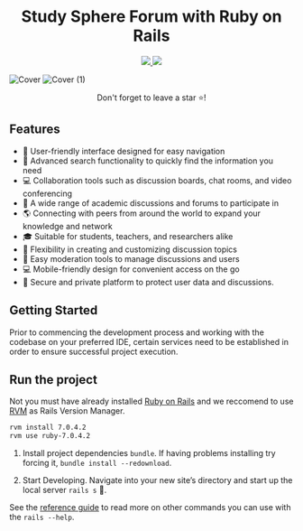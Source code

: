 <h1 align="center">
  Study Sphere Forum with Ruby on Rails
</h1>

<p align="center">
   <a href="https://gatsbyjs.com" target="_blank">
     <img src="https://img.shields.io/badge/GitHub-100000?style=for-the-badge&logo=github&logoColor=white" />
   </a>
   <a href="https://reactjs.org/" target="_blank">
     <img src="https://img.shields.io/badge/Ruby_on_Rails-CC0000?style=for-the-badge&logo=ruby-on-rails&logoColor=white" />
   </a>
</p>

![Cover](https://i.ibb.co/2n8cMnZ/github-hero-1.jpg)
![Cover (1)](https://i.ibb.co/NC3dD5N/github-hero-2.jpg)
<p align="center">Don't forget to leave a star ⭐!</p>

## Features

- 📲 User-friendly interface designed for easy navigation
- 🔎 Advanced search functionality to quickly find the information you need
- 💻 Collaboration tools such as discussion boards, chat rooms, and video conferencing
- 📝 A wide range of academic discussions and forums to participate in
- 🌎 Connecting with peers from around the world to expand your knowledge and network
- 🎓 Suitable for students, teachers, and researchers alike
- 📧 Flexibility in creating and customizing discussion topics
- 👤 Easy moderation tools to manage discussions and users
- 💻 Mobile-friendly design for convenient access on the go
- 🔐 Secure and private platform to protect user data and discussions.

## Getting Started

Prior to commencing the development process and working with the codebase on your preferred IDE, certain services need to be established in order to ensure successful project execution.

## Run the project

Not you must have already installed [Ruby on Rails](https://guides.rubyonrails.org/7_0_release_notes.html) and we reccomend to use [RVM](https://rvm.io/) as Rails Version Manager.

```bash
rvm install 7.0.4.2
rvm use ruby-7.0.4.2
```

1. Install project dependencies ```bundle```. If having problems installing try forcing it, ```bundle install --redownload```.

2. Start Developing. Navigate into your new site’s directory and start up the local server ```rails s``` 🎉.

See the [reference guide](https://guides.rubyonrails.org/) to read more on other commands you can use with the ```rails --help```.
